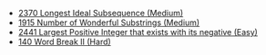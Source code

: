 - [2370 Longest Ideal Subsequence (Medium)](../Year/2024/April/2370_Longest_Ideal_Subsequence_(Medium).cpp)
- [1915 Number of Wonderful Substrings (Medium)](../Year/2024/April/1915_Number_Of_Wonderful_Substrings_(Medium).cpp)
- [2441 Largest Positive Integer that exists with its negative (Easy)](../Year/2024/May/2441_Largest_Positive_Integer_That_Exists_With_Its_Negative_(Easy).cpp)
- [140 Word Break II (Hard)](../Year/2024/May/140_Word_Break_II_(Hard).cpp)
